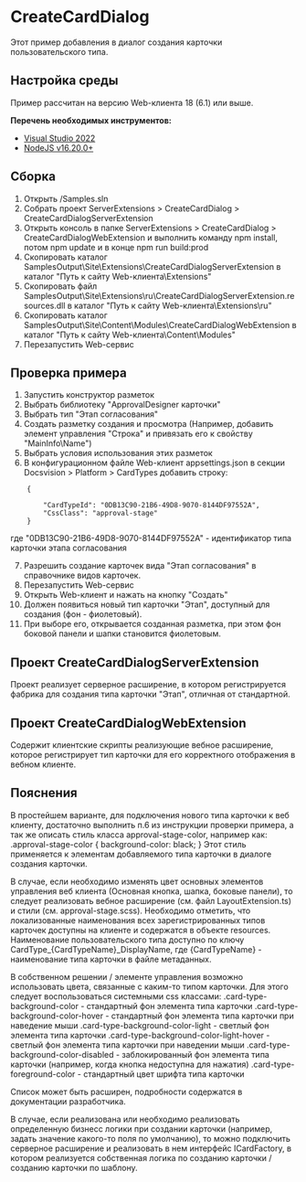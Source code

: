 ﻿# CreateCardDialog

Этот пример добавления в диалог создания карточки пользовательского типа.

## Настройка среды

Пример рассчитан на версию Web-клиента 18 (6.1) или выше.

**Перечень необходимых инструментов:** 
* [Visual Studio 2022](https://www.visualstudio.com)
* [NodeJS v16.20.0+](https://nodejs.org/en/)

## Сборка

1. Открыть /Samples.sln
2. Собрать проект ServerExtensions > CreateCardDialog > CreateCardDialogServerExtension
3. Открыть консоль в папке ServerExtensions > CreateCardDialog > CreateCardDialogWebExtension и выполнить команду npm install, потом  npm update и в конце npm run build:prod
4. Скопировать каталог SamplesOutput\Site\Extensions\CreateCardDialogServerExtension в каталог "Путь к сайту Web-клиента\Extensions"
5. Скопировать файл SamplesOutput\Site\Extensions\ru\CreateCardDialogServerExtension.resources.dll в каталог "Путь к сайту Web-клиента\Extensions\ru"
6. Скопировать каталог SamplesOutput\Site\Content\Modules\CreateCardDialogWebExtension в каталог "Путь к сайту Web-клиента\Content\Modules"
7. Перезапустить Web-сервис

## Проверка примера

1. Запустить конструктор разметок
2. Выбрать библиотеку "ApprovalDesigner карточки"
3. Выбрать тип "Этап согласования"
4. Создать разметку создания и просмотра (Например, добавить элемент управления "Строка" и привязать его к свойству "MainInfo\Name")
5. Выбрать условия использования этих разметок
6. В конфигурационном файле Web-клиент appsettings.json в секции Docsvision > Platform > CardTypes добавить строку: 
```
	{

        "CardTypeId": "0DB13C90-21B6-49D8-9070-8144DF97552A",
        "CssClass": "approval-stage"
    }
```
где "0DB13C90-21B6-49D8-9070-8144DF97552A" - идентификатор типа карточки этапа согласования  

7. Разрешить создание карточек вида "Этап согласования" в справочнике видов карточек.
8. Перезапустить Web-сервис
9. Открыть Web-клиент и нажать на кнопку "Создать"
10. Должен появиться новый тип карточки "Этап", доступный для создания (фон - фиолетовый).
11. При выборе его, открывается созданная разметка, при этом фон боковой панели и шапки становится фиолетовым.

## Проект CreateCardDialogServerExtension

Проект реализует серверное расширение, в котором регистрируется фабрика для создания типа карточки "Этап", отличная от стандартной. 

## Проект CreateCardDialogWebExtension

Содержит клиентские скрипты реализующие вебное расширение, которое регистрирует тип карточки для его корректного отображения в вебном клиенте.

## Пояснения

В простейшем варианте, для подключения нового типа карточки к веб клиенту, достаточно выполнить п.6 из инструкции проверки примера, а так же описать стиль класса approval-stage-color, например как:
.approval-stage-color {
    background-color: black;
}
Этот стиль применяется к элементам добавляемого типа карточки в диалоге создания карточки.

В случае, если необходимо изменять цвет основных элементов управления веб клиента (Основная кнопка, шапка, боковые панели), то следует реализовать вебное расширение (см. файл LayoutExtension.ts) и стили (см. approval-stage.scss). Необходимо отметить, что локализованные наименования всех зарегистрированных типов карточек доступны на клиенте и содержатся в объекте resources. Наименование пользовательского типа доступно по ключу CardType_{CardTypeName}_DisplayName,
где {CardTypeName} - наименование типа карточки в файле метаданных. 

В собственном решении / элементе управления возможно использовать цвета, связанные с каким-то типом карточки. Для этого следует воспользоваться системными css классами:
.card-type-background-color - стандартный фон элемента типа карточки
.card-type-background-color-hover - стандартный фон элемента типа карточки при наведение мыши
.card-type-background-color-light - светлый фон элемента типа карточки
.card-type-background-color-light-hover - светлый фон элемента типа карточки при наведении мыши
.card-type-background-color-disabled - заблокированный фон элемента типа карточки (например, когда кнопка недоступна для нажатия) 
.card-type-foreground-color - стандартный цвет шрифта типа карточки

Список может быть расширен, подробности содержатся в документации разработчика.

В случае, если реализована или необходимо реализовать определенную бизнесс логики при создании карточки (например, задать значение какого-то поля по умолчанию), то можно подключить серверное расширение и реализовать в нем интерфейс ICardFactory, в котором реализуется собственная логика по созданию карточки / созданию карточки по шаблону.